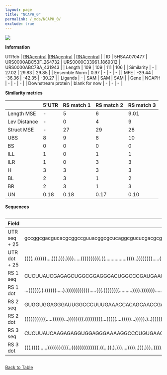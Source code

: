 ```yaml
---
layout: page
title: "NCAPH_0"
permalink: /_mds/NCAPH_0/
exclude: true
---
```




![](../../alns_9.28.22/aln_5HSAA070477_0.961.png?raw=true)


**Information**
<div style="overflow-x:auto;" markdown="block>
| | 5'UTR       | RS match 1   | RS match 2  | RS match 3 |
| ---- | ----------- | ----------- | ----------- | ----------- |
| Link | <a href="http://utrdb.ba.itb.cnr.it/getutr/5HSAA070477/1" target="_blank" rel="noopener noreferrer">UTRdb</a>   | <a href="https://rnacentral.org/rna/URS0000ABC53F/264732" target="_blank" rel="noopener noreferrer">RNAcentral</a>     |<a href="https://rnacentral.org/rna/URS0000C33961/1869312" target="_blank" rel="noopener noreferrer">RNAcentral</a>  | <a href="https://rnacentral.org/rna/URS0000ABC78A/431943" target="_blank" rel="noopener noreferrer">RNAcentral</a>   |
| ID | 5HSAA070477     | URS0000ABC53F_264732     | URS0000C33961_1869312     | URS0000ABC78A_431943     |
| Length | 109     |  109    | 111   |  106    |
| Similarity | - | 27.02 | 29.83 | 29.85 |
| Ensemble Norm | 0.97 | - | - | - |
| MFE | -29.44 | -36.36 | -42.35 | -30.27 |
| Ligands | - | SAM | SAM | SAM |
| Gene | NCAPH | - | - | - |
| Downstream protein | blank for now    |    -    | -  | - |
</div>

**Similarity metrics**

| | 5'UTR       | RS match 1   | RS match 2  | RS match 3 |
| ---- | ----------- | ----------- | ----------- | ----------- |
| Length MSE | - | 5 | 6 | 9.01 |
| Lev Distance | - | 0 | 4 | 9 |
| Struct MSE | - | 27 | 29 | 28 |
| UBS| 8 | 9 | 8 | 10 |
| BS | 0 | 0 | 0 | 0 |
| ILL | 1 | 0 | 1 | 1 |
| ILR | 1 | 0 | 3 | 3 |
| H | 3 | 3 | 3 | 3 |
| BL | 2 | 3 | 1 | 2 |
| BR | 2 | 3 | 1 | 3 |
| UN | 0.18 | 0.18 | 0.17 | 0.10 |

**Sequences**


<div style="overflow-x:auto;">

<table>
<colgroup>
<col width="30%" />
<col width="70%" />
</colgroup>
<thead>
<tr class="header">
<th>Field</th>
<th>Description</th>
</tr>
</thead>
<tbody>
<tr>
<td markdown="span">UTR seq + 25 </td>
<td markdown="span"> gccggcgacgucacgcggccguuacggcgcucaggcgucucgacgcgcgcgauuuaaaaccagcucaggagacgccaaggaaagATGTCAGAGATTCTTAAACAGAAAG </td>
</tr>
<tr>
<td markdown="span">UTR dot + 25  </td>
<td markdown="span"> ((((..((((((....))).))).)))).....((((((((((.((................))))..)))))))).....((((.(((...)))))))..........
</td>
</tr>


<tr>
<td markdown="span">RS 1 seq </td>
<td markdown="span"> CUCUUAUCGAGAGCUGGCGGAGGGACUGGCCCGAUGAAGCCCGGCAACCGGCCUCUUAGAACCCAGGUACGGUGCCAAUUCCUGCAGGAUUUCUCCUGGCAGAUGAGAG
</td>
</tr>


<tr>
<td markdown="span">RS 1 dot </td>
<td markdown="span"> ...((((((.(.((((((.....).)))))))))))).....(((.((((((((..........)))).))))))).....((((((((....))))).))).......
</td>
</tr>


<tr>
<td markdown="span">RS 2 seq </td>
<td markdown="span"> GUGGUGGAGGGAUUGGCCCUUUGAAACCACAGCAACCGAUCCCUGAGCCGUUUCCACGGUAUUGGGAUGCCAGGUGCUAAUUCCAACCCCCUUUUGGGGGAAAGAUGAGAC
</td>
</tr>


<tr>
<td markdown="span">RS 2 dot </td>
<td markdown="span"> (((((((((((.....))))))...)))))(((.(((((((((...(((((....)))))...))))).)..))))))........(((((....)))))...........
</td>
</tr>


<tr>
<td markdown="span">RS 3 seq </td>
<td markdown="span"> CUCUUAUCAAGAGAGGUGGAGGGAAAAGGCCCUGUGAAGCCCGGCAACCAGUGCUUUAAUCAUUAAGGUGCCAAUUCCAGCAGUUUUAAAGGCUGCAAGAUAAGAG
</td>
</tr>


<tr>
<td markdown="span">RS 3 dot </td>
<td markdown="span"> (((.((((......)))))))((((..((((((((((((((.((...)).).)))....))))..))).)))..)))).(((((((...)))))))..........
</td>
</tr>

</tbody>
</table>


</div>


[Back to Table](../../display)
